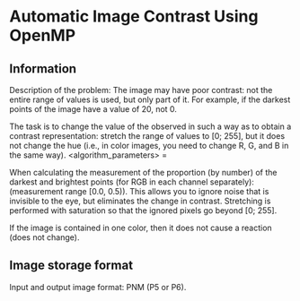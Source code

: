 # Automatic Image Contrast Using OpenMP

## Information

Description of the problem: The image may have poor contrast: not the entire range of values ​​is used, but only part of it. For example, if the darkest points of the image have a value of 20, not 0.

The task is to change the value of the observed in such a way as to obtain a contrast representation: stretch the range of values ​​to [0; 255], but it does not change the hue (i.e., in color images, you need to change R, G, and B in the same way).
<algorithm_parameters> = <coefficient>
  
When calculating the measurement of the proportion (by number) of the darkest and brightest points (for RGB in each channel separately): <coefficient> (measurement range [0.0, 0.5)). This allows you to ignore noise that is invisible to the eye, but eliminates the change in contrast. Stretching is performed with saturation so that the ignored pixels go beyond [0; 255].
  
If the image is contained in one color, then it does not cause a reaction (does not change).
  
## Image storage format
Input and output image format: PNM (P5 or P6).
